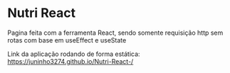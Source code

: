 # Nutri React
Pagina feita com a ferramenta React, sendo somente requisição http sem rotas com base em useEffect e useState

Link da aplicação rodando de forma estática:
https://juninho3274.github.io/Nutri-React-/
